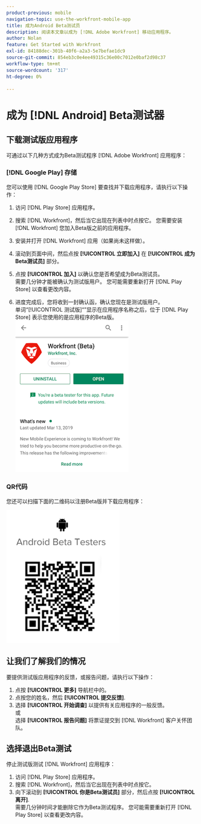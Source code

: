 ```yaml
---
product-previous: mobile
navigation-topic: use-the-workfront-mobile-app
title: 成为Android Beta测试员
description: 阅读本文章以成为 [!DNL Adobe Workfront] 移动应用程序。
author: Nolan
feature: Get Started with Workfront
exl-id: 84188dec-301b-40f6-a2a3-5e7befae1dc9
source-git-commit: 854eb3c0e4ee49315c36e00c7012e0baf2d98c37
workflow-type: tm+mt
source-wordcount: '317'
ht-degree: 0%

---
```


# 成为 [!DNL Android] Beta测试器

## 下载测试版应用程序

可通过以下几种方式成为Beta测试程序 [!DNL Adobe Workfront] 应用程序：

### [!DNL Google Play] 存储

您可以使用 [!DNL Google Play Store] 要查找并下载应用程序，请执行以下操作：

1. 访问 [!DNL Play Store] 应用程序。
1. 搜索 [!DNL Workfront]，然后当它出现在列表中时点按它。
您需要安装 [!DNL Workfront] 您加入Beta版之前的应用程序。
1. 安装并打开 [!DNL Workfront] 应用（如果尚未这样做）。
1. 滚动到页面中间，然后点按 **[!UICONTROL 立即加入]** 在 **[!UICONTROL 成为Beta测试员]** 部分。

1. 点按 **[!UICONTROL 加入]** 以确认您是否希望成为Beta测试员。\
   需要几分钟才能被确认为测试版用户。 您可能需要重新打开 [!DNL Play Store] 以查看更改内容。

1. 进度完成后，您将收到一封确认函，确认您现在是测试版用户。\
   单词“[!UICONTROL 测试版]“”显示在应用程序名称之后，位于 [!DNL Play Store] 表示您使用的是应用程序的Beta版。\
   ![](assets/android-beta-tester-adobe-350x468.png)

### QR代码

您还可以扫描下面的二维码以注册Beta版并下载应用程序：

![](assets/android-qr-code-350x409.png)

## 让我们了解我们的情况

要提供测试版应用程序的反馈，或报告问题，请执行以下操作：

1. 点按 **[!UICONTROL 更多]** 导航栏中的。
1. 点按您的姓名，然后 **[!UICONTROL 提交反馈]**.
1. 选择 **[!UICONTROL 开始调查]** 以提供有关应用程序的一般反馈。\
   或\
   选择 **[!UICONTROL 报告问题]** 将票证提交到 [!DNL Workfront] 客户关怀团队。

## 选择退出Beta测试

停止测试版测试 [!DNL Workfront] 应用程序：

1. 访问 [!DNL Play Store] 应用程序。
1. 搜索 [!DNL Workfront]，然后当它出现在列表中时点按它。
1. 向下滚动到 **[!UICONTROL 你是Beta测试员]** 部分，然后点按 **[!UICONTROL 离开]**.\
   需要几分钟时间才能删除它作为Beta测试程序。 您可能需要重新打开 [!DNL Play Store] 以查看更改内容。
